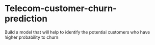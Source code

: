 # Telecom-customer-churn-prediction
Build a model that will help to identify the potential customers who have higher probability to churn
